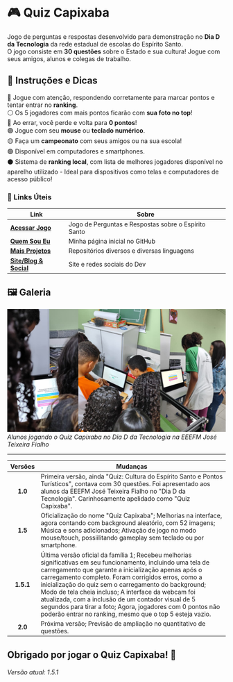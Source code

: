# 🎮 Quiz Capixaba
Jogo de perguntas e respostas desenvolvido para demonstração no **Dia D da Tecnologia** da rede estadual de escolas do Espírito Santo.  
O jogo consiste em **30 questões** sobre o Estado e sua cultura! Jogue com seus amigos, alunos e colegas de trabalho.  



## 📝 Instruções e Dicas
 🔵 Jogue com atenção, respondendo corretamente para marcar pontos e tentar entrar no **ranking**.  
 ⚪ Os 5 jogadores com mais pontos ficarão com **sua foto no top**!  
 🔴 Ao errar, você perde e volta para  **0 pontos**!  
 🟣 Jogue com seu **mouse** ou **teclado numérico**.  
 🟡 Faça um **campeonato** com seus amigos ou na sua escola!  
 🟢 Disponível em computadores e smartphones.  
 ⚫ Sistema de **ranking local**, com lista de melhores jogadores disponível no aparelho utilizado - Ideal para dispositivos como telas e computadores de acesso público!

### 🔗 Links Úteis
| Link  | Sobre |
| ----------------------------- | ------------------------------ |
| [**Acessar Jogo**](https://juniorcriste.github.io/QuizCapixaba/) | Jogo de Perguntas e Respostas sobre o Espírito Santo |
| [**Quem Sou Eu**](https://github.com/JuniorCriste) | Minha página inicial no GitHub |
| [**Mais Projetos**](https://github.com/JuniorCriste?tab=repositories) | Repositórios diversos e diversas linguagens |
| [**Site/Blog & Social**](https://informaticode.com.br) | Site e redes sociais do Dev |

## 🖼️ Galeria
![Alunos jogando o Quiz Capixaba](img/quizcapixaba.png?raw=true)
*Alunos jogando o Quiz Capixaba no Dia D da Tecnologia na EEEFM José Teixeira Fialho*

---

| Versões  | Mudanças |
| :-------------------: | ------------------- |
|  **1.0**  |  Primeira versão, ainda "Quiz: Cultura do Espírito Santo e Pontos Turísticos", contava com 30 questões. Foi apresentado aos alunos da EEEFM José Teixeira Fialho no "Dia D da Tecnologia". Carinhosamente apelidado como "Quiz Capixaba". | 
|  **1.5**  |  Oficialização do nome "Quiz Capixaba"; Melhorias na interface, agora contando com background aleatório, com 52 imagens; Música e sons adicionados; Ativação de jogo no modo mouse/touch, possiilitando gameplay sem teclado ou por smartphone. | 
|  **1.5.1**  |  Última versão oficial da família 1; Recebeu melhorias significativas em seu funcionamento, incluindo uma tela de carregamento que garante a inicialização apenas após o carregamento completo. Foram corrigidos erros, como a inicialização do quiz sem o carregamento do background; Modo de tela cheia incluso; A interface da webcam foi atualizada, com a inclusão de um contador visual de 5 segundos para tirar a foto; Agora, jogadores com 0 pontos não poderão entrar no ranking, mesmo que o top 5 esteja vazio. | 
|  **2.0**  |  Próxima versão; Previsão de ampliação no quantitativo de questões.  | 

## Obrigado por jogar o Quiz Capixaba! 🌟

###### Versão atual: 1.5.1 
